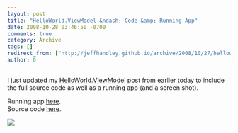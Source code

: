 ```yaml
---
layout: post
title: "HelloWorld.ViewModel &ndash; Code &amp; Running App"
date: 2008-10-28 03:46:50 -0700
comments: true
category: Archive
tags: []
redirect_from: ["http://jeffhandley.github.io/archive/2008/10/27/helloworld.viewmodel-ndash-code-amp-running-app.aspx"]
author: 0
---
```

<!-- more -->
<p>I just updated my <a href="http://blog.jeffhandley.com/archive/2008/10/27/helloworld.viewmodel.aspx">HelloWorld.ViewModel</a> post from earlier today to include the full source code as well as a running app (and a screen shot).</p>  <p>Running app <a title="Hello World ViewModel Running App" href="/Files/HelloWorldViewModel.html">here</a>.    <br />Source code <a title="Hello World ViewModel code" href="/Files/HelloWorldViewModel.zip">here</a>.</p>  <p><img src="http://blog.jeffhandley.com/Images/PostImages/HelloWorld.ViewModel_121C6/HelloWorldViewModel.png" /></p>

